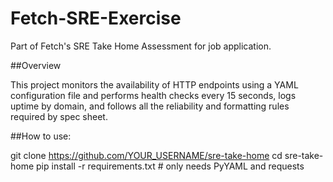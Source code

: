 # Fetch-SRE-Exercise
Part of Fetch's SRE Take Home Assessment for job application.

##Overview

This project monitors the availability of HTTP endpoints using a YAML configuration file and performs health checks every 15 seconds, logs uptime by domain, and follows all the reliability and formatting rules required by spec sheet.


##How to use:

git clone https://github.com/YOUR_USERNAME/sre-take-home
cd sre-take-home
pip install -r requirements.txt  # only needs PyYAML and requests
